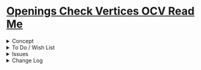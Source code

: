 # [Openings Check Vertices OCV Read Me]( #ocv-openings-check-vertices/README.md )

<details>

<summary>Concept</summary>

</details>

<details>

<summary>To Do / Wish List</summary>


</details>

<details>

<summary>Issues</summary>


</details>

<details>

<summary>Change Log</summary>

### 2019-05-10 ~ Theo

* F - Add popup help and readme

### 2019-04-03 ~ Theo

* F - First commit

</details>